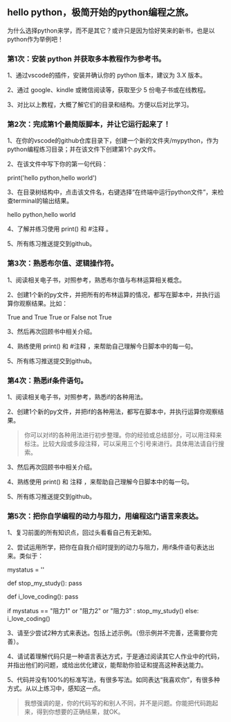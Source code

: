## hello python，极简开始的python编程之旅。

为什么选择python来学，而不是其它？或许只是因为恰好笑来的新书，也是以python作为举例吧！

### 第1次：安装 python 并获取多本教程作为参考书。

1、通过vscode的插件，安装并确认你的 python 版本，建议为 3.X 版本。

2、通过 google、kindle 或微信阅读等，获取至少 5 份电子书或在线教程。

3、对比以上教程，大概了解它们的目录和结构。方便以后对比学习。

### 第2次：完成第1个最简版脚本，并让它运行起来了！

1、在你的vscode的github仓库目录下，创建一个新的文件夹/mypython，作为python编程练习目录；并在该文件下创建第1个.py文件。

2、在该文件中写下你的第一句代码：

print('hello python,hello world')

3、在目录树结构中，点击该文件名，右键选择“在终端中运行python文件”，来检查terminal的输出结果。

hello python,hello world

4、了解并练习使用 print() 和 #注释 。

5、所有练习推送提交到github。

### 第3次：熟悉布尔值、逻辑操作符。

1、阅读相关电子书，对照参考，熟悉布尔值与布林运算相关概念。

2、创建1个新的py文件，并把所有的布林运算的情况，都写在脚本中，并执行运算你观察结果。比如：

True and True
True or False
not True 

3、然后再次回顾书中相关介绍。

4、熟练使用 print() 和 #注释 ，来帮助自己理解今日脚本中的每一句。

5、所有练习推送提交到github。

### 第4次：熟悉if条件语句。

1、阅读相关电子书，对照参考，熟悉if的各种用法。

2、创建1个新的py文件，并把if的各种用法，都写在脚本中，并执行运算你观察结果。

> 你可以对if的各种用法进行初步整理。你的经验或总结部分，可以用注释来标注。比较大段或多段注释，可以采用三个引号来进行。具体用法请自行搜索。

3、然后再次回顾书中相关介绍。

4、熟练使用 print() 和 注释 ，来帮助自己理解今日脚本中的每一句。

5、所有练习推送提交到github。

### 第5次：把你自学编程的动力与阻力，用编程这门语言来表达。

1、复习前面的所有知识点，回过头看看自己有无新知。

2、尝试运用所学，把你在自我介绍时提到的动力与阻力，用if条件语句表达出来。类似于：

mystatus = ''

def stop_my_study():
    pass

def i_love_coding():
    pass

if mystatus == "阻力1" or "阻力2" or "阻力3" :
    stop_my_study()
else:
    i_love_coding()

3、请至少尝试2种方式来表达。包括上述示例。（但示例并不完善，还需要你完善）。

4、请试着理解代码只是一种语言表达方式，于是通过阅读其它人作业中的代码，并指出他们的问题，或给出优化建议，能帮助你验证和提高这种表达能力。

5、代码并没有100%的标准写法，有很多写法。如同表达“我喜欢你”，有很多种方式。从以上练习中，感知这一点。

> 我想强调的是，你的代码写的和别人不同，并不是问题。你能把代码跑起来，得到你想要的正确结果，就OK。


